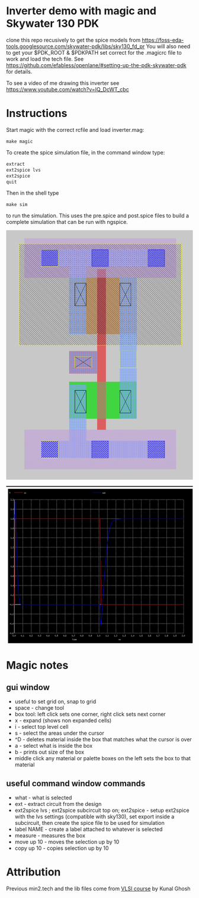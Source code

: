 # Inverter demo with magic and Skywater 130 PDK

clone this repo recusively to get the spice models from https://foss-eda-tools.googlesource.com/skywater-pdk/libs/sky130_fd_pr
You will also need to get your $PDK_ROOT & $PDKPATH set correct for the .magicrc file to work and load the tech file. See https://github.com/efabless/openlane/#setting-up-the-pdk-skywater-pdk for details.

To see a video of me drawing this inverter see https://www.youtube.com/watch?v=IQ_DcWT_cbc

# Instructions

Start magic with the correct rcfile and load inverter.mag:

    make magic

To create the spice simulation file, in the command window type:

    extract
    ext2spice lvs
    ext2spice
    quit

Then in the shell type 

    make sim

to run the simulation. This uses the pre.spice and post.spice files to build a complete simulation that can be run with ngspice.

![inverter](inverter.png)

![simulation](sim.png)

# Magic notes

## gui window

* useful to set grid on, snap to grid
* space - change tool
* box tool: left click sets one corner, right click sets next corner
* x - expand (shows non expanded cells)
* i - select top level cell
* s - select the areas under the cursor
* ^D - deletes material inside the box that matches what the cursor is over
* a - select what is inside the box
* b - prints out size of the box
* middle click any material or palette boxes on the left sets the box to that material

## useful command window commands

* what - what is selected
* ext - extract circuit from the design
* ext2spice lvs ; ext2spice subcircuit top on; ext2spice - setup ext2spice with the lvs settings (compatible with sky130), set export inside a subcircuit, then create the spice file to be used for simulation
* label NAME - create a label attached to whatever is selected
* measure - measures the box
* move up 10 - moves the selection up by 10
* copy up 10 - copies selection up by 10

# Attribution

Previous min2.tech and the lib files come from [VLSI course](https://www.udemy.com/course/vlsi-academy-custom-layout/) by Kunal Ghosh
